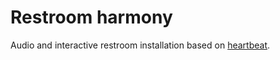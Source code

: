 # Restroom harmony
Audio and interactive restroom installation based on [heartbeat](https://github.com/bildspur/heartbeat).
